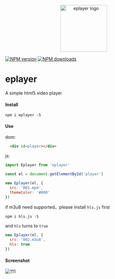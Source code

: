 <p align="center"><img src="http://wx2.sinaimg.cn/mw690/0060lm7Tly1fva3l3izvtj30dw0dwjs1.jpg" alt="eplayer logo" width="150px"></p>

[![NPM version](https://img.shields.io/npm/v/eplayer.svg?style=flat-square)](https://npmjs.com/package/eplayer)
[![NPM downloads](https://img.shields.io/npm/dm/eplayer.svg?style=flat-square)](https://npmjs.com/package/eplayer)

# eplayer

A simple html5 video player

#### Install

```shell
npm i eplayer -S
```

#### Use

dom:
```html
  <div id=player></div>
```
js:
```javascript
import Eplayer from 'eplayer'

const el = document.getElementById('player')

new Eplayer(el, {
  src: '001.mp4',
  themeColor: '#000'
})
```

if m3u8 need supported，please install `hls.js` first

```shell
npm i hls.js -S
```

and `hls` turns to `true`

```javascript
new Eplayer(el, {
  src: '002.m3u8',
  hls: true
})
```

#### Screenshot
![111](http://wx2.sinaimg.cn/mw690/0060lm7Tly1fva41qp5zkj30rl0fhk7u.jpg)